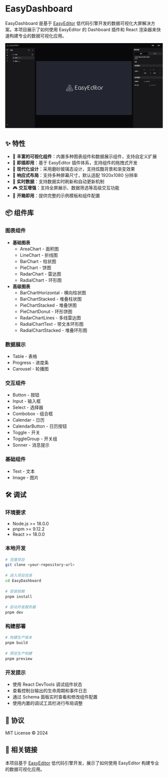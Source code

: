 # EasyDashboard

EasyDashboard 是基于 [EasyEditor](https://github.com/Easy-Editor/EasyEditor) 低代码引擎开发的数据可视化大屏解决方案。本项目展示了如何使用 EasyEditor 的 Dashboard 插件和 React 渲染器来快速构建专业的数据可视化应用。

<div align="center">
  <img src=".github/assets/page.png" width='1000' />
</div>


## ✨ 特性

- 🎨 **丰富的可视化组件**：内置多种图表组件和数据展示组件，支持自定义扩展
- 🔌 **即插即用**：基于 EasyEditor 插件体系，支持组件的拖拽式开发
- 💅 **现代化设计**：采用磨砂玻璃态设计，支持炫酷背景和渐变效果
- 📱 **响应式布局**：支持多种屏幕尺寸，默认适配 1920x1080 分辨率
- 🔄 **实时数据**：支持数据实时刷新和自动更新机制
- 🎮 **交互增强**：支持全屏展示、数据筛选等高级交互功能
- 🎯 **开箱即用**：提供完整的示例模板和组件配置

## 📦 组件库

### 图表组件
- **基础图表**
  - AreaChart - 面积图
  - LineChart - 折线图
  - BarChart - 柱状图
  - PieChart - 饼图
  - RadarChart - 雷达图
  - RadialChart - 环形图
- **高级图表**
  - BarChartHorizontal - 横向柱状图
  - BarChartStacked - 堆叠柱状图
  - PieChartStacked - 堆叠饼图
  - PieChartDonut - 环形饼图
  - RadarChartLines - 多线雷达图
  - RadialChartText - 带文本环形图
  - RadialChartStacked - 堆叠环形图

### 数据展示
- Table - 表格
- Progress - 进度条
- Carousel - 轮播图

### 交互组件
- Button - 按钮
- Input - 输入框
- Select - 选择器
- Combobox - 组合框
- Calendar - 日历
- CalendarButton - 日历按钮
- Toggle - 开关
- ToggleGroup - 开关组
- Sonner - 消息提示

### 基础组件
- Text - 文本
- Image - 图片

## 🛠️ 调试

### 环境要求

- Node.js >= 18.0.0
- pnpm >= 9.12.2
- React >= 18.0.0

### 本地开发

```bash
# 克隆项目
git clone <your-repository-url>

# 进入项目目录
cd EasyDashboard

# 安装依赖
pnpm install

# 启动开发服务器
pnpm dev
```

### 构建部署

```bash
# 构建生产版本
pnpm build

# 预览生产构建
pnpm preview
```

### 开发提示

- 使用 React DevTools 调试组件状态
- 查看控制台输出的生命周期和事件日志
- 通过 Schema 面板实时查看和修改组件配置
- 使用内置的调试工具栏进行布局调整

## 📝 协议

MIT License © 2024

## 🔗 相关链接

本项目基于 [EasyEditor](https://github.com/Easy-Editor/EasyEditor) 低代码引擎开发，展示了如何使用 EasyEditor 构建专业的数据可视化应用。
